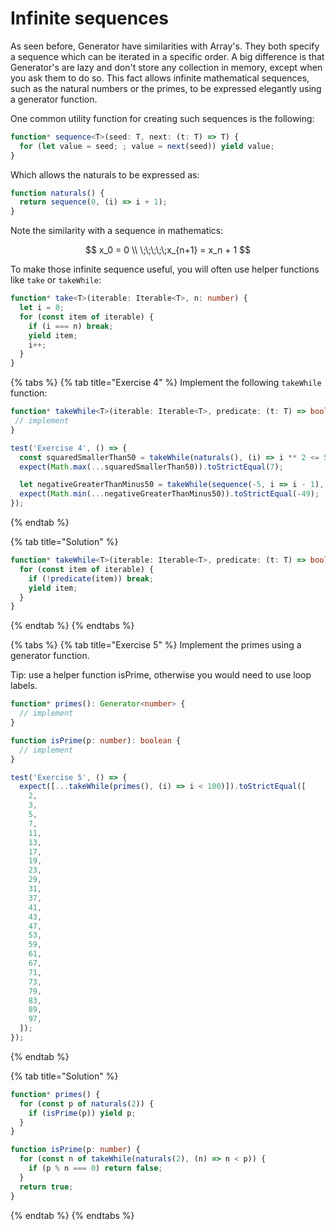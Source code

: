 # Infinite sequences

As seen before, Generator have similarities with Array's. They both specify a sequence which can be iterated in a specific order. A big difference is that Generator's are lazy and don't store any collection in memory, except when you ask them to do so. This fact allows infinite mathematical sequences, such as the natural numbers or the primes, to be expressed elegantly using a generator function. 

One common utility function for creating such sequences is the following:

```typescript
function* sequence<T>(seed: T, next: (t: T) => T) {
  for (let value = seed; ; value = next(seed)) yield value;
}
```

Which allows the naturals to be expressed as:

```typescript
function naturals() {
  return sequence(0, (i) => i + 1);
}
```

Note the similarity with a sequence in mathematics:

$$
x_0 = 0 \\
\;\;\;\;\;x_{n+1} = x_n + 1
$$

To make those infinite sequence useful, you will often use helper functions like `take` or `takeWhile`: 

```typescript
function* take<T>(iterable: Iterable<T>, n: number) {
  let i = 0;
  for (const item of iterable) {
    if (i === n) break;
    yield item;
    i++;
  }
}

```

{% tabs %}
{% tab title="Exercise 4" %}
Implement the following `takeWhile` function:

```typescript
function* takeWhile<T>(iterable: Iterable<T>, predicate: (t: T) => boolean) {
 // implement
}

test('Exercise 4', () => {
  const squaredSmallerThan50 = takeWhile(naturals(), (i) => i ** 2 <= 50);
  expect(Math.max(...squaredSmallerThan50)).toStrictEqual(7);

  let negativeGreaterThanMinus50 = takeWhile(sequence(-5, i => i - 1), (i) => i > -50);
  expect(Math.min(...negativeGreaterThanMinus50)).toStrictEqual(-49);
});

```
{% endtab %}

{% tab title="Solution" %}
```typescript
function* takeWhile<T>(iterable: Iterable<T>, predicate: (t: T) => boolean) {
  for (const item of iterable) {
    if (!predicate(item)) break;
    yield item;
  }
}


```
{% endtab %}
{% endtabs %}

{% tabs %}
{% tab title="Exercise 5" %}
Implement the primes using a generator function.  
  
Tip: use a helper function isPrime, otherwise you would need to use loop labels.

```typescript
function* primes(): Generator<number> {
  // implement
}

function isPrime(p: number): boolean {
  // implement
}

test('Exercise 5', () => {
  expect([...takeWhile(primes(), (i) => i < 100)]).toStrictEqual([
    2,
    3,
    5,
    7,
    11,
    13,
    17,
    19,
    23,
    29,
    31,
    37,
    41,
    43,
    47,
    53,
    59,
    61,
    67,
    71,
    73,
    79,
    83,
    89,
    97,
  ]);
});

```
{% endtab %}

{% tab title="Solution" %}
```typescript
function* primes() {
  for (const p of naturals(2)) {
    if (isPrime(p)) yield p;
  }
}

function isPrime(p: number) {
  for (const n of takeWhile(naturals(2), (n) => n < p)) {
    if (p % n === 0) return false;
  }
  return true;
}
```
{% endtab %}
{% endtabs %}



